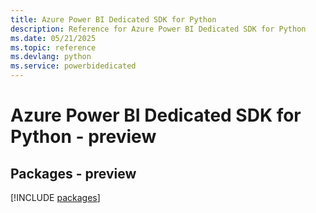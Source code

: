 ```yaml
---
title: Azure Power BI Dedicated SDK for Python
description: Reference for Azure Power BI Dedicated SDK for Python
ms.date: 05/21/2025
ms.topic: reference
ms.devlang: python
ms.service: powerbidedicated
---
```

# Azure Power BI Dedicated SDK for Python - preview
## Packages - preview
[!INCLUDE [packages](power-bi-dedicated-index.md)]